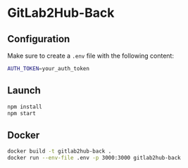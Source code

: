 # GitLab2Hub-Back

## Configuration
Make sure to create a `.env` file with the following content:
```bash
AUTH_TOKEN=your_auth_token
```

## Launch

```bash
npm install
npm start
```

## Docker

```bash
docker build -t gitlab2hub-back .
docker run --env-file .env -p 3000:3000 gitlab2hub-back
```
